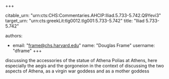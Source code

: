 +++


citable_urn: "urn:cts:CHS:Commentaries.AHCIP:Iliad.5.733-5.742.Q9Yevi3"
target_urn: "urn:cts:greekLit:tlg0012.tlg001:5.733-5.742"
title: "Iliad 5.733-5.742"

authors:
- email: "frame@chs.harvard.edu"
  name: "Douglas Frame"
  username: "dframe"
+++

<p>discussing the accessories of the statue of Athena Polias at Athens, here especially the aegis and the gorgoneion in the context of discussing the two aspects of Athena, as a virgin war goddess and as a mother goddess</p>